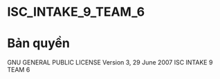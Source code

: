 ﻿# ISC_INTAKE_9_TEAM_6
# Bản quyền
GNU GENERAL PUBLIC LICENSE Version 3, 29 June 2007
ISC INTAKE 9 TEAM 6
